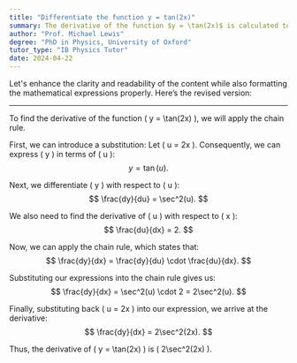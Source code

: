 ```yaml
---
title: "Differentiate the function y = tan(2x)"
summary: The derivative of the function $y = \tan(2x)$ is calculated to be $2\sec^2(2x)$, highlighting the relationship between the tangent function and its derivative.
author: "Prof. Michael Lewis"
degree: "PhD in Physics, University of Oxford"
tutor_type: "IB Physics Tutor"
date: 2024-04-22
---
```


Let's enhance the clarity and readability of the content while also formatting the mathematical expressions properly. Here’s the revised version:

---

To find the derivative of the function \( y = \tan(2x) \), we will apply the chain rule. 

First, we can introduce a substitution:
Let \( u = 2x \). Consequently, we can express \( y \) in terms of \( u \):
$$
y = \tan(u).
$$

Next, we differentiate \( y \) with respect to \( u \):
$$
\frac{dy}{du} = \sec^2(u).
$$

We also need to find the derivative of \( u \) with respect to \( x \):
$$
\frac{du}{dx} = 2.
$$

Now, we can apply the chain rule, which states that:
$$
\frac{dy}{dx} = \frac{dy}{du} \cdot \frac{du}{dx}.
$$

Substituting our expressions into the chain rule gives us:
$$
\frac{dy}{dx} = \sec^2(u) \cdot 2 = 2\sec^2(u).
$$

Finally, substituting back \( u = 2x \) into our expression, we arrive at the derivative:
$$
\frac{dy}{dx} = 2\sec^2(2x).
$$

Thus, the derivative of \( y = \tan(2x) \) is \( 2\sec^2(2x) \).
    